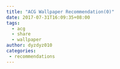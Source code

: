 ```yaml
---
title: "ACG Wallpaper Recommendation(0)"
date: 2017-07-31T16:09:35+08:00
tags:
  - acg
  - share
  - wallpaper
author: dyzdyz010
categories: 
 - recommendations
---
```

<!-- 
<script src="https://source.pixiv.net/source/embed.js" data-id="58991926_d5683fc24174ac94ab41e473fa2c8cf2" data-size="large" data-border="off" charset="utf-8"></script><noscript><p><a href="https://www.pixiv.net/member_illust.php?mode=medium&amp;illust_id=58991926" target="_blank">君の名は。</a> by <a href="https://www.pixiv.net/member.php?id=3014645" target="_blank">Masabodo</a> on <a href="https://www.pixiv.net/" target="_blank">pixiv</a></p></noscript> -->